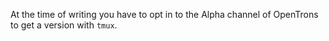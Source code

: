 At the time of writing you have to opt in to the Alpha channel of OpenTrons to get a version with `tmux`.

